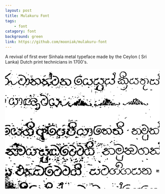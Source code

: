 ```yaml
---
layout: post
title: Mulakuru Font
tags:
    - font
catagory: font
background: green
link: https://github.com/mooniak/mulakuru-font
---
```




A revival of first ever Sinhala metal typeface made by the Ceylon ( Sri Lanka) Dutch print technicians in 1700's.

![Mujlakuru](/images/mulakuru.png) 
